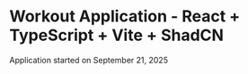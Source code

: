 # Workout Application - React + TypeScript + Vite + ShadCN

Application started on September 21, 2025
